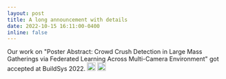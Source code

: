 ```yaml
---
layout: post
title: A long announcement with details
date: 2022-10-15 16:11:00-0400
inline: false
---
```

Our work on "Poster Abstract: Crowd Crush Detection in Large Mass Gatherings via Federated Learning Across Multi-Camera Environment" got accepted at BuildSys 2022. <img class="emoji" title=":sparkles:" alt=":sparkles:" src="https://github.githubassets.com/images/icons/emoji/unicode/2728.png" height="20" width="20"> <img class="emoji" title=":smile:" alt=":smile:" src="https://github.githubassets.com/images/icons/emoji/unicode/1f604.png" height="20" width="20">

